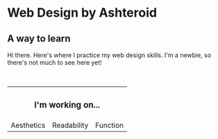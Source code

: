<!DOCTYPE html>
<html>
  <body>
    <h1>Web Design by Ashteroid</h1>
    <h2>A way to learn</h2>
    <p>Hi there. Here's where I practice my web design skills. I'm a newbie, so there's not much to see here yet!</p><br>
    <table>
        <th colspan="3"><h3>I'm working on...</h3></th>
        <tr>
          <td>Aesthetics</td>
          <td>Readability</td>
          <td>Function</td>
        </tr>
    </table>
  </body>
</html>

